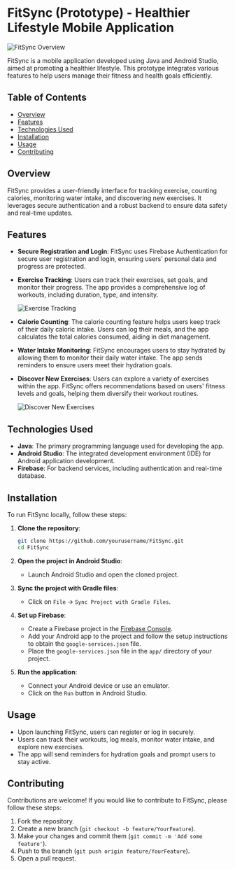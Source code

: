 # FitSync (Prototype) - Healthier Lifestyle Mobile Application

![FitSync Overview](https://github.com/user-attachments/assets/2a52a091-0f24-4cd1-a264-fe48455adde4)

FitSync is a mobile application developed using Java and Android Studio, aimed at promoting a healthier lifestyle. This prototype integrates various features to help users manage their fitness and health goals efficiently.

## Table of Contents
- [Overview](#overview)
- [Features](#features)
- [Technologies Used](#technologies-used)
- [Installation](#installation)
- [Usage](#usage)
- [Contributing](#contributing)

## Overview
FitSync provides a user-friendly interface for tracking exercise, counting calories, monitoring water intake, and discovering new exercises. It leverages secure authentication and a robust backend to ensure data safety and real-time updates.

## Features
- **Secure Registration and Login**: FitSync uses Firebase Authentication for secure user registration and login, ensuring users' personal data and progress are protected.
  
- **Exercise Tracking**: Users can track their exercises, set goals, and monitor their progress. The app provides a comprehensive log of workouts, including duration, type, and intensity.

  ![Exercise Tracking](https://github.com/user-attachments/assets/3cf8903f-eb2a-425f-be65-656b2f11c4ee)

- **Calorie Counting**: The calorie counting feature helps users keep track of their daily caloric intake. Users can log their meals, and the app calculates the total calories consumed, aiding in diet management.

- **Water Intake Monitoring**: FitSync encourages users to stay hydrated by allowing them to monitor their daily water intake. The app sends reminders to ensure users meet their hydration goals.

- **Discover New Exercises**: Users can explore a variety of exercises within the app. FitSync offers recommendations based on users' fitness levels and goals, helping them diversify their workout routines.

  ![Discover New Exercises](https://github.com/user-attachments/assets/81c48b96-dab7-489c-8142-afdb2e41ade1)

## Technologies Used
- **Java**: The primary programming language used for developing the app.
- **Android Studio**: The integrated development environment (IDE) for Android application development.
- **Firebase**: For backend services, including authentication and real-time database.

## Installation
To run FitSync locally, follow these steps:

1. **Clone the repository**:
   ```bash
   git clone https://github.com/yourusername/FitSync.git
   cd FitSync
   
2. **Open the project in Android Studio**:
   - Launch Android Studio and open the cloned project.

3. **Sync the project with Gradle files**:
   - Click on `File` -> `Sync Project with Gradle Files`.

4. **Set up Firebase**:
   - Create a Firebase project in the [Firebase Console](https://console.firebase.google.com/).
   - Add your Android app to the project and follow the setup instructions to obtain the `google-services.json` file.
   - Place the `google-services.json` file in the `app/` directory of your project.

5. **Run the application**:
   - Connect your Android device or use an emulator.
   - Click on the `Run` button in Android Studio.

## Usage
- Upon launching FitSync, users can register or log in securely.
- Users can track their workouts, log meals, monitor water intake, and explore new exercises.
- The app will send reminders for hydration goals and prompt users to stay active.

## Contributing
Contributions are welcome! If you would like to contribute to FitSync, please follow these steps:

1. Fork the repository.
2. Create a new branch (`git checkout -b feature/YourFeature`).
3. Make your changes and commit them (`git commit -m 'Add some feature'`).
4. Push to the branch (`git push origin feature/YourFeature`).
5. Open a pull request.

